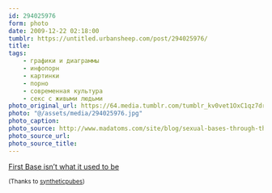 ```yaml
---
id: 294025976
form: photo
date: 2009-12-22 02:18:00
tumblr: https://untitled.urbansheep.com/post/294025976/
title:
tags:
    - графики и диаграммы
    - инфопорн
    - картинки
    - порно
    - современная культура
    - секс с живыми людьми
photo_original_url: https://64.media.tumblr.com/tumblr_kv0vet1OxC1qz7dr7o1_1280.jpg
photo: "@/assets/media/294025976.jpg"
photo_caption:
photo_source: http://www.madatoms.com/site/blog/sexual-bases-through-the-decades
photo_source_url:
photo_source_title:
---
```


<p><a href="http://www.madatoms.com/site/blog/sexual-bases-through-the-decades">First Base isn’t what it used to be</a></p>

<p><small>(Thanks to <a href="http://syntheticpubes.com/post/293907481/first-base-isnt-what-it-used-to-be" class="tumblr_blog">syntheticpubes</a>)</small></p>

